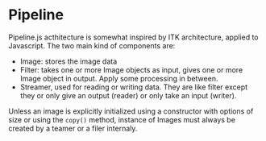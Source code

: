 # Pipeline

Pipeline.js acthitecture is somewhat inspired by ITK architecture, applied to Javascript. The two main kind of components are:  
- Image: stores the image data
- Filter: takes one or more Image objects as input, gives one or more Image object in output. Apply some processing in between.
- Streamer, used for reading or writing data. They are like filter except they or only give an output (reader) or only take an input (writer).

Unless an image is explicitly initialized using a constructor with options of size or using the `copy()` method, instance of Images must always be created by a teamer or a filer internaly.
